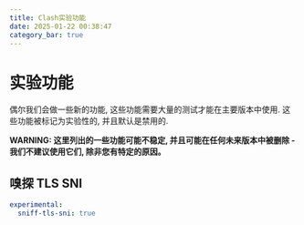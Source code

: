 ```yaml
---
title: Clash实验功能
date: 2025-01-22 00:38:47
category_bar: true
---
```


# 实验功能

偶尔我们会做一些新的功能, 这些功能需要大量的测试才能在主要版本中使用. 这些功能被标记为实验性的, 并且默认是禁用的.

**WARNING: 这里列出的一些功能可能不稳定, 并且可能在任何未来版本中被删除 - 我们不建议使用它们, 除非您有特定的原因。**

## 嗅探 TLS SNI

```yaml
experimental:
  sniff-tls-sni: true
```
